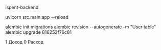 ispent-backend

uvicorn src.main:app --reload

alembic init migrations
alembic revision --autogenerate -m "User table"
alembic upgrade 816252f76c81

1 Доход 
0 Расход
